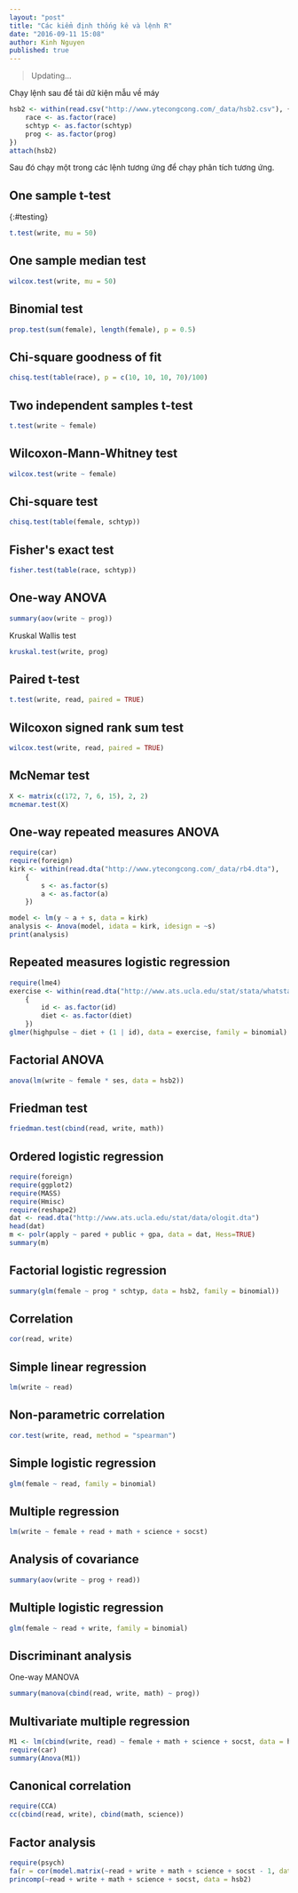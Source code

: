 ```yaml
---
layout: "post"
title: "Các kiểm định thống kê và lệnh R"
date: "2016-09-11 15:08"
author: Kinh Nguyen
published: true
---
```


> Updating...

Chạy lệnh sau để tải dữ kiện mẫu về máy

``` r
hsb2 <- within(read.csv("http://www.ytecongcong.com/_data/hsb2.csv"), {
    race <- as.factor(race)
    schtyp <- as.factor(schtyp)
    prog <- as.factor(prog)
})
attach(hsb2)
```

Sau đó chạy một trong các lệnh tương ứng để chạy phân tích tương ứng.

## One sample t-test
{:#testing}

``` r
t.test(write, mu = 50)
```

## One sample median test

``` r
wilcox.test(write, mu = 50)
```

## Binomial test

``` r
prop.test(sum(female), length(female), p = 0.5)
```

## Chi-square goodness of fit

``` r
chisq.test(table(race), p = c(10, 10, 10, 70)/100)
```

## Two independent samples t-test

``` r
t.test(write ~ female)
```

## Wilcoxon-Mann-Whitney test

``` r
wilcox.test(write ~ female)
```

## Chi-square test

``` r
chisq.test(table(female, schtyp))
```

## Fisher's exact test

``` r
fisher.test(table(race, schtyp))
```

## One-way ANOVA

``` r
summary(aov(write ~ prog))
```

Kruskal Wallis test

``` r
kruskal.test(write, prog)
```

## Paired t-test

``` r
t.test(write, read, paired = TRUE)
```

## Wilcoxon signed rank sum test

``` r
wilcox.test(write, read, paired = TRUE)
```

## McNemar test

``` r
X <- matrix(c(172, 7, 6, 15), 2, 2)
mcnemar.test(X)
```

## One-way repeated measures ANOVA

``` r
require(car)
require(foreign)
kirk <- within(read.dta("http://www.ytecongcong.com/_data/rb4.dta"),
    {
        s <- as.factor(s)
        a <- as.factor(a)
    })

model <- lm(y ~ a + s, data = kirk)
analysis <- Anova(model, idata = kirk, idesign = ~s)
print(analysis)
```

## Repeated measures logistic regression

``` r
require(lme4)
exercise <- within(read.dta("http://www.ats.ucla.edu/stat/stata/whatstat/exercise.dta"),
    {
        id <- as.factor(id)
        diet <- as.factor(diet)
    })
glmer(highpulse ~ diet + (1 | id), data = exercise, family = binomial)
```

## Factorial ANOVA

``` r
anova(lm(write ~ female * ses, data = hsb2))
```

## Friedman test

``` r
friedman.test(cbind(read, write, math))
```

## Ordered logistic regression

``` r
require(foreign)
require(ggplot2)
require(MASS)
require(Hmisc)
require(reshape2)
dat <- read.dta("http://www.ats.ucla.edu/stat/data/ologit.dta")
head(dat)
m <- polr(apply ~ pared + public + gpa, data = dat, Hess=TRUE)
summary(m)
```

## Factorial logistic regression

``` r
summary(glm(female ~ prog * schtyp, data = hsb2, family = binomial))
```

## Correlation

``` r
cor(read, write)
```

## Simple linear regression

``` r
lm(write ~ read)
```

## Non-parametric correlation

``` r
cor.test(write, read, method = "spearman")
```

## Simple logistic regression

``` r
glm(female ~ read, family = binomial)
```

## Multiple regression

``` r
lm(write ~ female + read + math + science + socst)
```

## Analysis of covariance

``` r
summary(aov(write ~ prog + read))
```

## Multiple logistic regression

``` r
glm(female ~ read + write, family = binomial)
```

## Discriminant analysis

One-way MANOVA

``` r
summary(manova(cbind(read, write, math) ~ prog))
```

## Multivariate multiple regression

``` r
M1 <- lm(cbind(write, read) ~ female + math + science + socst, data = hsb2)
require(car)
summary(Anova(M1))
```

## Canonical correlation

``` r
require(CCA)
cc(cbind(read, write), cbind(math, science))
```

## Factor analysis

``` r
require(psych)
fa(r = cor(model.matrix(~read + write + math + science + socst - 1, data = hsb2)), rotate = "none", fm = "pa", 5)
princomp(~read + write + math + science + socst, data = hsb2)
```
